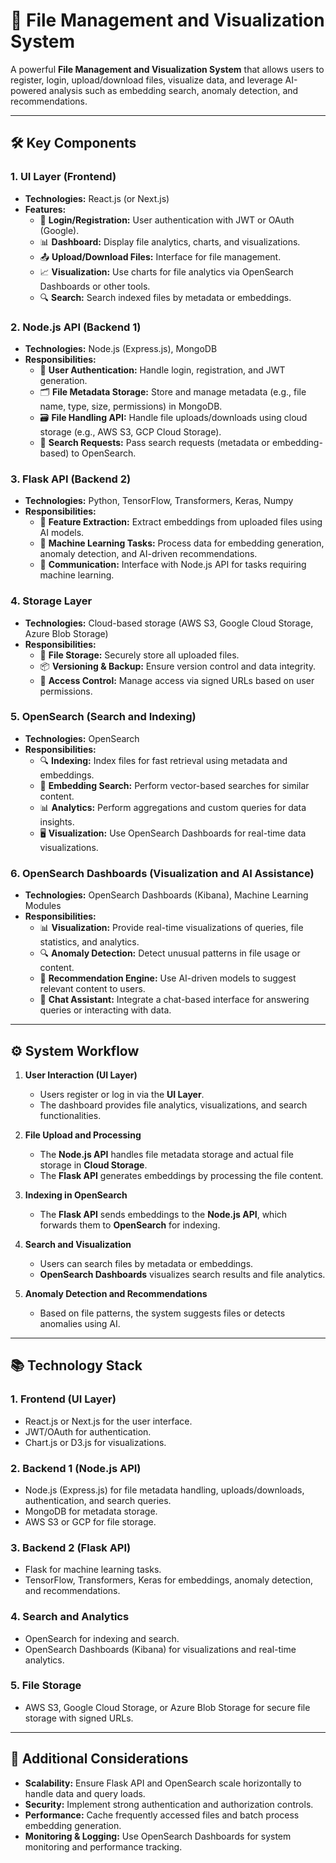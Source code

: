 # 📂 File Management and Visualization System

A powerful **File Management and Visualization System** that allows users to register, login, upload/download files, visualize data, and leverage AI-powered analysis such as embedding search, anomaly detection, and recommendations.

---

## 🛠️ **Key Components**

### 1. **UI Layer (Frontend)**
- **Technologies:** React.js (or Next.js)
- **Features:**
  - 🔐 **Login/Registration:** User authentication with JWT or OAuth (Google).
  - 📊 **Dashboard:** Display file analytics, charts, and visualizations.
  - 📤 **Upload/Download Files:** Interface for file management.
  - 📈 **Visualization:** Use charts for file analytics via OpenSearch Dashboards or other tools.
  - 🔍 **Search:** Search indexed files by metadata or embeddings.

### 2. **Node.js API (Backend 1)**
- **Technologies:** Node.js (Express.js), MongoDB
- **Responsibilities:**
  - 👤 **User Authentication:** Handle login, registration, and JWT generation.
  - 🗂️ **File Metadata Storage:** Store and manage metadata (e.g., file name, type, size, permissions) in MongoDB.
  - 🗃️ **File Handling API:** Handle file uploads/downloads using cloud storage (e.g., AWS S3, GCP Cloud Storage).
  - 🔄 **Search Requests:** Pass search requests (metadata or embedding-based) to OpenSearch.

### 3. **Flask API (Backend 2)**
- **Technologies:** Python, TensorFlow, Transformers, Keras, Numpy
- **Responsibilities:**
  - 📁 **Feature Extraction:** Extract embeddings from uploaded files using AI models.
  - 🤖 **Machine Learning Tasks:** Process data for embedding generation, anomaly detection, and AI-driven recommendations.
  - 🔗 **Communication:** Interface with Node.js API for tasks requiring machine learning.

### 4. **Storage Layer**
- **Technologies:** Cloud-based storage (AWS S3, Google Cloud Storage, Azure Blob Storage)
- **Responsibilities:**
  - 💾 **File Storage:** Securely store all uploaded files.
  - 📦 **Versioning & Backup:** Ensure version control and data integrity.
  - 🔑 **Access Control:** Manage access via signed URLs based on user permissions.

### 5. **OpenSearch (Search and Indexing)**
- **Technologies:** OpenSearch
- **Responsibilities:**
  - 🔍 **Indexing:** Index files for fast retrieval using metadata and embeddings.
  - 🧠 **Embedding Search:** Perform vector-based searches for similar content.
  - 📊 **Analytics:** Perform aggregations and custom queries for data insights.
  - 🖥️ **Visualization:** Use OpenSearch Dashboards for real-time data visualizations.

### 6. **OpenSearch Dashboards (Visualization and AI Assistance)**
- **Technologies:** OpenSearch Dashboards (Kibana), Machine Learning Modules
- **Responsibilities:**
  - 📊 **Visualization:** Provide real-time visualizations of queries, file statistics, and analytics.
  - 🔍 **Anomaly Detection:** Detect unusual patterns in file usage or content.
  - 🤖 **Recommendation Engine:** Use AI-driven models to suggest relevant content to users.
  - 💬 **Chat Assistant:** Integrate a chat-based interface for answering queries or interacting with data.

---

## ⚙️ **System Workflow**

1. **User Interaction (UI Layer)**
   - Users register or log in via the **UI Layer**.
   - The dashboard provides file analytics, visualizations, and search functionalities.
   
2. **File Upload and Processing**
   - The **Node.js API** handles file metadata storage and actual file storage in **Cloud Storage**.
   - The **Flask API** generates embeddings by processing the file content.
   
3. **Indexing in OpenSearch**
   - The **Flask API** sends embeddings to the **Node.js API**, which forwards them to **OpenSearch** for indexing.
   
4. **Search and Visualization**
   - Users can search files by metadata or embeddings.
   - **OpenSearch Dashboards** visualizes search results and file analytics.
   
5. **Anomaly Detection and Recommendations**
   - Based on file patterns, the system suggests files or detects anomalies using AI.

---

## 📚 **Technology Stack**

### 1. **Frontend (UI Layer)**
- React.js or Next.js for the user interface.
- JWT/OAuth for authentication.
- Chart.js or D3.js for visualizations.

### 2. **Backend 1 (Node.js API)**
- Node.js (Express.js) for file metadata handling, uploads/downloads, authentication, and search queries.
- MongoDB for metadata storage.
- AWS S3 or GCP for file storage.

### 3. **Backend 2 (Flask API)**
- Flask for machine learning tasks.
- TensorFlow, Transformers, Keras for embeddings, anomaly detection, and recommendations.

### 4. **Search and Analytics**
- OpenSearch for indexing and search.
- OpenSearch Dashboards (Kibana) for visualizations and real-time analytics.

### 5. **File Storage**
- AWS S3, Google Cloud Storage, or Azure Blob Storage for secure file storage with signed URLs.

---

## 🔧 **Additional Considerations**

- **Scalability:** Ensure Flask API and OpenSearch scale horizontally to handle data and query loads.
- **Security:** Implement strong authentication and authorization controls.
- **Performance:** Cache frequently accessed files and batch process embedding generation.
- **Monitoring & Logging:** Use OpenSearch Dashboards for system monitoring and performance tracking.



